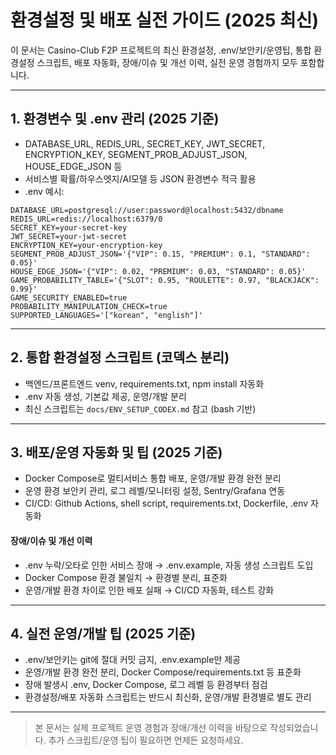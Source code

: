 
# 환경설정 및 배포 실전 가이드 (2025 최신)

이 문서는 Casino-Club F2P 프로젝트의 최신 환경설정, .env/보안키/운영팁, 통합 환경설정 스크립트, 배포 자동화, 장애/이슈 및 개선 이력, 실전 운영 경험까지 모두 포함합니다.

---


## 1. 환경변수 및 .env 관리 (2025 기준)

- DATABASE_URL, REDIS_URL, SECRET_KEY, JWT_SECRET, ENCRYPTION_KEY, SEGMENT_PROB_ADJUST_JSON, HOUSE_EDGE_JSON 등
- 서비스별 확률/하우스엣지/AI모델 등 JSON 환경변수 적극 활용
- .env 예시:
```env
DATABASE_URL=postgresql://user:password@localhost:5432/dbname
REDIS_URL=redis://localhost:6379/0
SECRET_KEY=your-secret-key
JWT_SECRET=your-jwt-secret
ENCRYPTION_KEY=your-encryption-key
SEGMENT_PROB_ADJUST_JSON='{"VIP": 0.15, "PREMIUM": 0.1, "STANDARD": 0.05}'
HOUSE_EDGE_JSON='{"VIP": 0.02, "PREMIUM": 0.03, "STANDARD": 0.05}'
GAME_PROBABILITY_TABLE='{"SLOT": 0.95, "ROULETTE": 0.97, "BLACKJACK": 0.99}'
GAME_SECURITY_ENABLED=true
PROBABILITY_MANIPULATION_CHECK=true
SUPPORTED_LANGUAGES='["korean", "english"]'
```

---


## 2. 통합 환경설정 스크립트 (코덱스 분리)

- 백엔드/프론트엔드 venv, requirements.txt, npm install 자동화
- .env 자동 생성, 기본값 제공, 운영/개발 분리
- 최신 스크립트는 `docs/ENV_SETUP_CODEX.md` 참고 (bash 기반)

---


## 3. 배포/운영 자동화 및 팁 (2025 기준)

- Docker Compose로 멀티서비스 통합 배포, 운영/개발 환경 완전 분리
- 운영 환경 보안키 관리, 로그 레벨/모니터링 설정, Sentry/Grafana 연동
- CI/CD: Github Actions, shell script, requirements.txt, Dockerfile, .env 자동화

#### 장애/이슈 및 개선 이력
- .env 누락/오타로 인한 서비스 장애 → .env.example, 자동 생성 스크립트 도입
- Docker Compose 환경 불일치 → 환경별 분리, 표준화
- 운영/개발 환경 차이로 인한 배포 실패 → CI/CD 자동화, 테스트 강화

---


## 4. 실전 운영/개발 팁 (2025 기준)

- .env/보안키는 git에 절대 커밋 금지, .env.example만 제공
- 운영/개발 환경 완전 분리, Docker Compose/requirements.txt 등 표준화
- 장애 발생시 .env, Docker Compose, 로그 레벨 등 환경부터 점검
- 환경설정/배포 자동화 스크립트는 반드시 최신화, 운영/개발 환경별로 별도 관리

---


> 본 문서는 실제 프로젝트 운영 경험과 장애/개선 이력을 바탕으로 작성되었습니다. 추가 스크립트/운영 팁이 필요하면 언제든 요청하세요.
